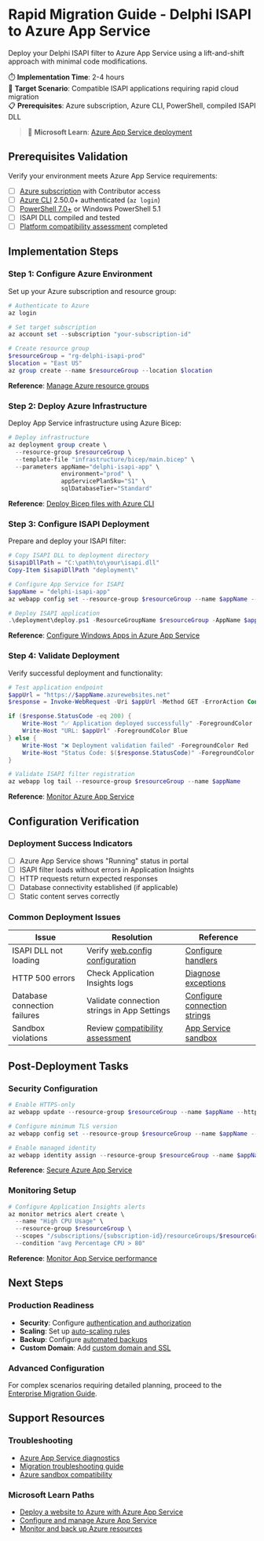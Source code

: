 # Rapid Migration Guide - Delphi ISAPI to Azure App Service

Deploy your Delphi ISAPI filter to Azure App Service using a lift-and-shift approach with minimal code modifications.

⏱️ **Implementation Time**: 2-4 hours  
🎯 **Target Scenario**: Compatible ISAPI applications requiring rapid cloud migration  
📋 **Prerequisites**: Azure subscription, Azure CLI, PowerShell, compiled ISAPI DLL

> 📖 **Microsoft Learn**: [Azure App Service deployment](https://learn.microsoft.com/azure/app-service/deploy-continuous-deployment)

## Prerequisites Validation

Verify your environment meets Azure App Service requirements:

- [ ] [Azure subscription](https://azure.microsoft.com/free/) with Contributor access
- [ ] [Azure CLI](https://learn.microsoft.com/cli/azure/install-azure-cli) 2.50.0+ authenticated (`az login`)
- [ ] [PowerShell 7.0+](https://learn.microsoft.com/powershell/scripting/install/installing-powershell) or Windows PowerShell 5.1
- [ ] ISAPI DLL compiled and tested
- [ ] [Platform compatibility assessment](../../docs/azure-sandbox-checklist.md) completed

## Implementation Steps

### Step 1: Configure Azure Environment

Set up your Azure subscription and resource group:

```powershell
# Authenticate to Azure
az login

# Set target subscription
az account set --subscription "your-subscription-id"

# Create resource group
$resourceGroup = "rg-delphi-isapi-prod"
$location = "East US"
az group create --name $resourceGroup --location $location
```

**Reference**: [Manage Azure resource groups](https://learn.microsoft.com/azure/azure-resource-manager/management/manage-resource-groups-cli)

### Step 2: Deploy Azure Infrastructure

Deploy App Service infrastructure using Azure Bicep:

```powershell
# Deploy infrastructure
az deployment group create \
  --resource-group $resourceGroup \
  --template-file "infrastructure/bicep/main.bicep" \
  --parameters appName="delphi-isapi-app" \
               environment="prod" \
               appServicePlanSku="S1" \
               sqlDatabaseTier="Standard"
```

**Reference**: [Deploy Bicep files with Azure CLI](https://learn.microsoft.com/azure/azure-resource-manager/bicep/deploy-cli)

### Step 3: Configure ISAPI Deployment

Prepare and deploy your ISAPI filter:

```powershell
# Copy ISAPI DLL to deployment directory
$isapiDllPath = "C:\path\to\your\isapi.dll"
Copy-Item $isapiDllPath "deployment\"

# Configure App Service for ISAPI
$appName = "delphi-isapi-app"
az webapp config set --resource-group $resourceGroup --name $appName --net-framework-version "v4.8"

# Deploy ISAPI application
.\deployment\deploy.ps1 -ResourceGroupName $resourceGroup -AppName $appName
```

**Reference**: [Configure Windows Apps in Azure App Service](https://learn.microsoft.com/azure/app-service/configure-common)

### Step 4: Validate Deployment

Verify successful deployment and functionality:

```powershell
# Test application endpoint
$appUrl = "https://$appName.azurewebsites.net"
$response = Invoke-WebRequest -Uri $appUrl -Method GET -ErrorAction Continue

if ($response.StatusCode -eq 200) {
    Write-Host "✅ Application deployed successfully" -ForegroundColor Green
    Write-Host "URL: $appUrl" -ForegroundColor Blue
} else {
    Write-Host "❌ Deployment validation failed" -ForegroundColor Red
    Write-Host "Status Code: $($response.StatusCode)" -ForegroundColor Yellow
}

# Validate ISAPI filter registration
az webapp log tail --resource-group $resourceGroup --name $appName
```

**Reference**: [Monitor Azure App Service](https://learn.microsoft.com/azure/app-service/troubleshoot-diagnostic-logs)

## Configuration Verification

### Deployment Success Indicators
- [ ] Azure App Service shows "Running" status in portal
- [ ] ISAPI filter loads without errors in Application Insights
- [ ] HTTP requests return expected responses
- [ ] Database connectivity established (if applicable)
- [ ] Static content serves correctly

### Common Deployment Issues

| Issue | Resolution | Reference |
|-------|------------|-----------|
| ISAPI DLL not loading | Verify [web.config configuration](../../deployment/web.config) | [Configure handlers](https://learn.microsoft.com/iis/configuration/system.webserver/handlers/) |
| HTTP 500 errors | Check Application Insights logs | [Diagnose exceptions](https://learn.microsoft.com/azure/azure-monitor/app/asp-net-exceptions) |
| Database connection failures | Validate connection strings in App Settings | [Configure connection strings](https://learn.microsoft.com/azure/app-service/configure-common#configure-connection-strings) |
| Sandbox violations | Review [compatibility assessment](../../docs/azure-sandbox-checklist.md) | [App Service sandbox](https://learn.microsoft.com/azure/app-service/overview-security#sandboxed-environment) |

## Post-Deployment Tasks

### Security Configuration
```powershell
# Enable HTTPS-only
az webapp update --resource-group $resourceGroup --name $appName --https-only true

# Configure minimum TLS version
az webapp config set --resource-group $resourceGroup --name $appName --min-tls-version "1.2"

# Enable managed identity
az webapp identity assign --resource-group $resourceGroup --name $appName
```

**Reference**: [Secure Azure App Service](https://learn.microsoft.com/azure/app-service/overview-security)

### Monitoring Setup
```powershell
# Configure Application Insights alerts
az monitor metrics alert create \
  --name "High CPU Usage" \
  --resource-group $resourceGroup \
  --scopes "/subscriptions/{subscription-id}/resourceGroups/$resourceGroup/providers/Microsoft.Web/sites/$appName" \
  --condition "avg Percentage CPU > 80"
```

**Reference**: [Monitor App Service performance](https://learn.microsoft.com/azure/azure-monitor/app/web-monitor-performance)

## Next Steps

### Production Readiness
- **Security**: Configure [authentication and authorization](https://learn.microsoft.com/azure/app-service/overview-authentication-authorization)
- **Scaling**: Set up [auto-scaling rules](https://learn.microsoft.com/azure/app-service/manage-scale-up)
- **Backup**: Configure [automated backups](https://learn.microsoft.com/azure/app-service/manage-backup)
- **Custom Domain**: Add [custom domain and SSL](https://learn.microsoft.com/azure/app-service/app-service-web-tutorial-custom-domain)

### Advanced Configuration
For complex scenarios requiring detailed planning, proceed to the [Enterprise Migration Guide](../enterprise/README.md).

## Support Resources

### Troubleshooting
- [Azure App Service diagnostics](https://learn.microsoft.com/azure/app-service/overview-diagnostics)
- [Migration troubleshooting guide](../../docs/troubleshooting.md)
- [Azure sandbox compatibility](../../docs/azure-sandbox-checklist.md)

### Microsoft Learn Paths
- [Deploy a website to Azure with Azure App Service](https://learn.microsoft.com/training/paths/deploy-a-website-with-azure-app-service/)
- [Configure and manage Azure App Service](https://learn.microsoft.com/training/paths/configure-manage-azure-app-service/)
- [Monitor and back up Azure resources](https://learn.microsoft.com/training/paths/architect-storage-infrastructure/)
